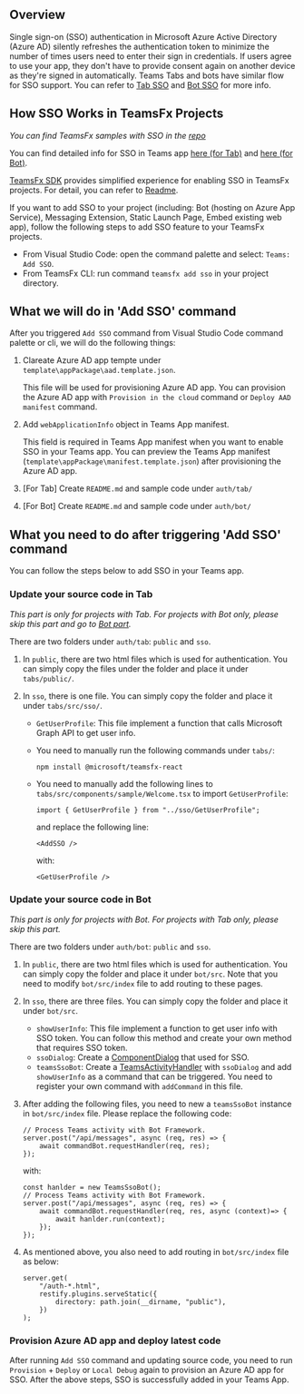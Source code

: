 ## Overview

Single sign-on (SSO) authentication in Microsoft Azure Active Directory (Azure AD) silently refreshes the authentication token to minimize the number of times users need to enter their sign in credentials. If users agree to use your app, they don't have to provide consent again on another device as they're signed in automatically. Teams Tabs and bots have similar flow for SSO support. You can refer to [Tab SSO](https://docs.microsoft.com/en-us/microsoftteams/platform/tabs/how-to/authentication/auth-aad-sso?tabs=dotnet) and [Bot SSO](https://docs.microsoft.com/en-us/microsoftteams/platform/bots/how-to/authentication/auth-aad-sso-bots) for more info.

## How SSO Works in TeamsFx Projects

*You can find TeamsFx samples with SSO in the [repo](https://github.com/OfficeDev/TeamsFx-Samples/tree/v2)*

You can find detailed info for SSO in Teams app [here (for Tab)](https://docs.microsoft.com/en-us/microsoftteams/platform/tabs/how-to/authentication/auth-aad-sso?tabs=dotnet) and [here (for Bot)](https://docs.microsoft.com/en-us/microsoftteams/platform/bots/how-to/authentication/auth-aad-sso-bots).

[TeamsFx SDK](https://www.npmjs.com/package/@microsoft/teamsfx) provides simplified experience for enabling SSO in TeamsFx projects. For detail, you can refer to [Readme](https://github.com/OfficeDev/TeamsFx/tree/dev/packages/sdk#user-identity).

If you want to add SSO to your project (including: Bot (hosting on Azure App Service), Messaging Extension, Static Launch Page, Embed existing web app), follow the following steps to add SSO feature to your TeamsFx projects.
- From Visual Studio Code: open the command palette and select: `Teams: Add SSO`.
- From TeamsFx CLI: run command `teamsfx add sso` in your project directory.

## What we will do in 'Add SSO' command

After you triggered `Add SSO` command from Visual Studio Code command palette or cli, we will do the following things:

1. Clareate Azure AD app tempte under `template\appPackage\aad.template.json`.

    This file will be used for provisioning Azure AD app. You can provision the Azure AD app with `Provision in the cloud` command or `Deploy AAD manifest` command.

1. Add `webApplicationInfo` object in Teams App manifest.

    This field is required in Teams App manifest when you want to enable SSO in your Teams app. You can preview the Teams App manifest (`template\appPackage\manifest.template.json`) after provisioning the Azure AD app.

1. [For Tab] Create `README.md` and sample code under `auth/tab/`

1. [For Bot] Create `README.md` and sample code under `auth/bot/`

## What you need to do after triggering 'Add SSO' command

You can follow the steps below to add SSO in your Teams app.

### Update your source code in Tab

*This part is only for projects with Tab. For projects with Bot only, please skip this part and go to [Bot part](#update-your-source-code-in-bot).*

There are two folders under `auth/tab`: `public` and `sso`.

1. In `public`, there are two html files which is used for authentication. You can simply copy the files under the folder and place it under `tabs/public/`.

1. In `sso`, there is one file. You can simply copy the folder and place it under `tabs/src/sso/`.
    - `GetUserProfile`: This file implement a function that calls Microsoft Graph API to get user info.
    - You need to manually run the following commands under `tabs/`:
        ```
        npm install @microsoft/teamsfx-react
        ```
    - You need to manually add the following lines to `tabs/src/components/sample/Welcome.tsx` to import `GetUserProfile`:

        ```
        import { GetUserProfile } from "../sso/GetUserProfile";
        ```
        and replace the following line:
        ```
        <AddSSO />
        ```
        with:
        ```
        <GetUserProfile />
        ```

### Update your source code in Bot

*This part is only for projects with Bot. For projects with Tab only, please skip this part.*

There are two folders under `auth/bot`: `public` and `sso`.

1. In `public`, there are two html files which is used for authentication. You can simply copy the folder and place it under `bot/src`. Note that you need to modify `bot/src/index` file to add routing to these pages.

1. In `sso`, there are three files. You can simply copy the folder and place it under `bot/src`.
    - `showUserInfo`: This file implement a function to get user info with SSO token. You can follow this method and create your own method that requires SSO token.
    - `ssoDialog`: Create a [ComponentDialog](https://docs.microsoft.com/en-us/javascript/api/botbuilder-dialogs/componentdialog?view=botbuilder-ts-latest) that used for SSO.
    - `teamsSsoBot`: Create a [TeamsActivityHandler](https://docs.microsoft.com/en-us/dotnet/api/microsoft.bot.builder.teams.teamsactivityhandler?view=botbuilder-dotnet-stable) with `ssoDialog` and add `showUserInfo` as a command that can be triggered. You need to register your own command with `addCommand` in this file.

1. After adding the following files, you need to new a `teamsSsoBot` instance in `bot/src/index` file. Please replace the following code:
    ```
    // Process Teams activity with Bot Framework.
    server.post("/api/messages", async (req, res) => {
        await commandBot.requestHandler(req, res);
    });
    ```

    with:

    ```
    const hanlder = new TeamsSsoBot();
    // Process Teams activity with Bot Framework.
    server.post("/api/messages", async (req, res) => {
        await commandBot.requestHandler(req, res, async (context)=> {
            await hanlder.run(context);
        });
    });
    ```

1. As mentioned above, you also need to add routing in `bot/src/index` file as below:

    ```
    server.get(
        "/auth-*.html",
        restify.plugins.serveStatic({
            directory: path.join(__dirname, "public"),
        })
    );
    ```

### Provision Azure AD app and deploy latest code

After running `Add SSO` command and updating source code, you need to run `Provision` + `Deploy` or `Local Debug` again to provision an Azure AD app for SSO. After the above steps, SSO is successfully added in your Teams App.